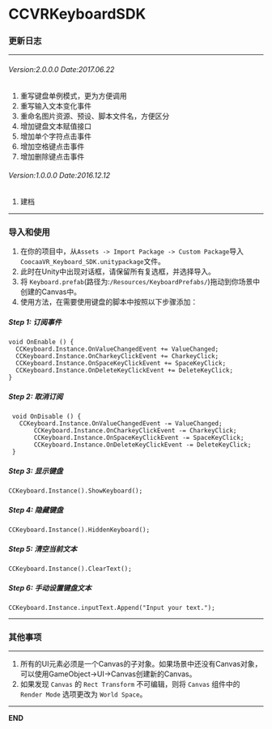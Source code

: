 # CCVRKeyboardSDK
### 更新日志

---

###### Version:2.0.0.0 Date:2017.06.22
1. 重写键盘单例模式，更为方便调用
2. 重写输入文本变化事件
3. 重命名图片资源、预设、脚本文件名，方便区分
4. 增加键盘文本赋值接口
5. 增加单个字符点击事件
6. 增加空格键点击事件
7. 增加删除键点击事件


###### Version:1.0.0.0 Date:2016.12.12
1. 建档

---

### 导入和使用

1. 在你的项目中，从`Assets -> Import Package -> Custom Package`导入`CoocaaVR_Keyboard_SDK.unitypackage`文件。
2. 此时在Unity中出现对话框，请保留所有复选框，并选择导入。
3. 将 `Keyboard.prefab`(路径为:`/Resources/KeyboardPrefabs/`)拖动到你场景中创建的Canvas中。  
4. 使用方法，在需要使用键盘的脚本中按照以下步骤添加：

  ##### Step 1: 订阅事件
  ```
  void OnEnable () {
	CCKeyboard.Instance.OnValueChangedEvent += ValueChanged;
	CCKeyboard.Instance.OnCharkeyClickEvent += CharkeyClick;
	CCKeyboard.Instance.OnSpaceKeyClickEvent += SpaceKeyClick;
	CCKeyboard.Instance.OnDeleteKeyClickEvent += DeleteKeyClick; 
  }
 ```  
 ##### Step 2: 取消订阅
 ```
  void OnDisable () {
    CCKeyboard.Instance.OnValueChangedEvent -= ValueChanged;
		CCKeyboard.Instance.OnCharkeyClickEvent -= CharkeyClick;
		CCKeyboard.Instance.OnSpaceKeyClickEvent -= SpaceKeyClick;
		CCKeyboard.Instance.OnDeleteKeyClickEvent -= DeleteKeyClick; 
  }
  ```
  ##### Step 3: 显示键盘
  ```
  CCKeyboard.Instance().ShowKeyboard();  
  ```
  
  ##### Step 4: 隐藏键盘
  ```
  CCKeyboard.Instance().HiddenKeyboard(); 
  ```
  
  ##### Step 5: 清空当前文本
  ```
  CCKeyboard.Instance().ClearText(); 
  ```
  
  ##### Step 6: 手动设置键盘文本
  ```
  CCKeyboard.Instance.inputText.Append("Input your text.");
  ```

---

### 其他事项
---

1. 所有的UI元素必须是一个Canvas的子对象。如果场景中还没有Canvas对象，可以使用GameObject->UI->Canvas创建新的Canvas。
2. 如果发现 `Canvas` 的 `Rect Transform` 不可编辑，则将 `Canvas` 组件中的 `Render Mode` 选项更改为 `World Space`。
  
---

**END**
